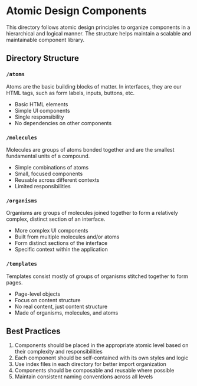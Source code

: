 # Atomic Design Components

This directory follows atomic design principles to organize components in a hierarchical and logical manner. The structure helps maintain a scalable and maintainable component library.

## Directory Structure

### `/atoms`
Atoms are the basic building blocks of matter. In interfaces, they are our HTML tags, such as form labels, inputs, buttons, etc.
- Basic HTML elements
- Simple UI components
- Single responsibility
- No dependencies on other components

### `/molecules`
Molecules are groups of atoms bonded together and are the smallest fundamental units of a compound.
- Simple combinations of atoms
- Small, focused components
- Reusable across different contexts
- Limited responsibilities

### `/organisms`
Organisms are groups of molecules joined together to form a relatively complex, distinct section of an interface.
- More complex UI components
- Built from multiple molecules and/or atoms
- Form distinct sections of the interface
- Specific context within the application

### `/templates`
Templates consist mostly of groups of organisms stitched together to form pages.
- Page-level objects
- Focus on content structure
- No real content, just content structure
- Made of organisms, molecules, and atoms

## Best Practices

1. Components should be placed in the appropriate atomic level based on their complexity and responsibilities
2. Each component should be self-contained with its own styles and logic
3. Use index files in each directory for better import organization
4. Components should be composable and reusable where possible
5. Maintain consistent naming conventions across all levels
